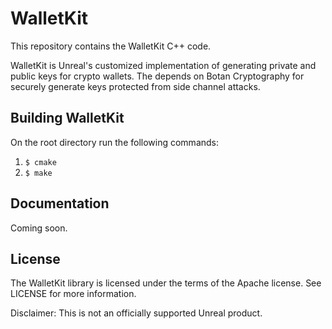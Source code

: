 # WalletKit 

This repository contains the WalletKit C++ code.

WalletKit is Unreal's customized implementation of generating private and public keys for crypto wallets. The depends 
on Botan Cryptography for securely generate keys protected from side channel attacks.

## Building WalletKit
On the root directory run the following commands:
1. `$ cmake`
2. `$ make`

## Documentation

Coming soon.

## License

The WalletKit library is licensed under the terms of the Apache license. See LICENSE for more information.

Disclaimer: This is not an officially supported Unreal product.
